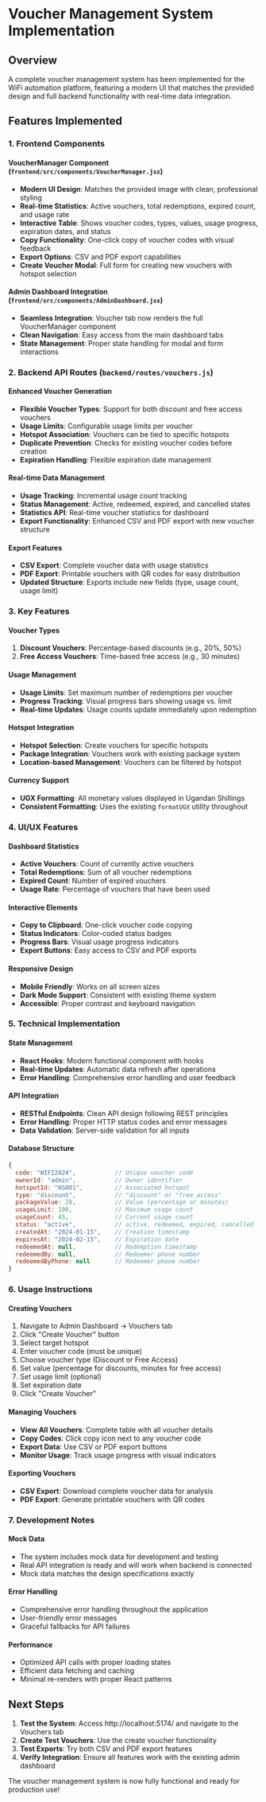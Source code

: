# Voucher Management System Implementation

## Overview
A complete voucher management system has been implemented for the WiFi automation platform, featuring a modern UI that matches the provided design and full backend functionality with real-time data integration.

## Features Implemented

### 1. Frontend Components

#### VoucherManager Component (`frontend/src/components/VoucherManager.jsx`)
- **Modern UI Design**: Matches the provided image with clean, professional styling
- **Real-time Statistics**: Active vouchers, total redemptions, expired count, and usage rate
- **Interactive Table**: Shows voucher codes, types, values, usage progress, expiration dates, and status
- **Copy Functionality**: One-click copy of voucher codes with visual feedback
- **Export Options**: CSV and PDF export capabilities
- **Create Voucher Modal**: Full form for creating new vouchers with hotspot selection

#### Admin Dashboard Integration (`frontend/src/components/AdminDashboard.jsx`)
- **Seamless Integration**: Voucher tab now renders the full VoucherManager component
- **Clean Navigation**: Easy access from the main dashboard tabs
- **State Management**: Proper state handling for modal and form interactions

### 2. Backend API Routes (`backend/routes/vouchers.js`)

#### Enhanced Voucher Generation
- **Flexible Voucher Types**: Support for both discount and free access vouchers
- **Usage Limits**: Configurable usage limits per voucher
- **Hotspot Association**: Vouchers can be tied to specific hotspots
- **Duplicate Prevention**: Checks for existing voucher codes before creation
- **Expiration Handling**: Flexible expiration date management

#### Real-time Data Management
- **Usage Tracking**: Incremental usage count tracking
- **Status Management**: Active, redeemed, expired, and cancelled states
- **Statistics API**: Real-time voucher statistics for dashboard
- **Export Functionality**: Enhanced CSV and PDF export with new voucher structure

#### Export Features
- **CSV Export**: Complete voucher data with usage statistics
- **PDF Export**: Printable vouchers with QR codes for easy distribution
- **Updated Structure**: Exports include new fields (type, usage count, usage limit)

### 3. Key Features

#### Voucher Types
1. **Discount Vouchers**: Percentage-based discounts (e.g., 20%, 50%)
2. **Free Access Vouchers**: Time-based free access (e.g., 30 minutes)

#### Usage Management
- **Usage Limits**: Set maximum number of redemptions per voucher
- **Progress Tracking**: Visual progress bars showing usage vs. limit
- **Real-time Updates**: Usage counts update immediately upon redemption

#### Hotspot Integration
- **Hotspot Selection**: Create vouchers for specific hotspots
- **Package Integration**: Vouchers work with existing package system
- **Location-based Management**: Vouchers can be filtered by hotspot

#### Currency Support
- **UGX Formatting**: All monetary values displayed in Ugandan Shillings
- **Consistent Formatting**: Uses the existing `formatUGX` utility throughout

### 4. UI/UX Features

#### Dashboard Statistics
- **Active Vouchers**: Count of currently active vouchers
- **Total Redemptions**: Sum of all voucher redemptions
- **Expired Count**: Number of expired vouchers
- **Usage Rate**: Percentage of vouchers that have been used

#### Interactive Elements
- **Copy to Clipboard**: One-click voucher code copying
- **Status Indicators**: Color-coded status badges
- **Progress Bars**: Visual usage progress indicators
- **Export Buttons**: Easy access to CSV and PDF exports

#### Responsive Design
- **Mobile Friendly**: Works on all screen sizes
- **Dark Mode Support**: Consistent with existing theme system
- **Accessible**: Proper contrast and keyboard navigation

### 5. Technical Implementation

#### State Management
- **React Hooks**: Modern functional component with hooks
- **Real-time Updates**: Automatic data refresh after operations
- **Error Handling**: Comprehensive error handling and user feedback

#### API Integration
- **RESTful Endpoints**: Clean API design following REST principles
- **Error Handling**: Proper HTTP status codes and error messages
- **Data Validation**: Server-side validation for all inputs

#### Database Structure
```javascript
{
  code: "WIFI2024",           // Unique voucher code
  ownerId: "admin",           // Owner identifier
  hotspotId: "HS001",         // Associated hotspot
  type: "discount",           // "discount" or "free_access"
  packageValue: 20,           // Value (percentage or minutes)
  usageLimit: 100,            // Maximum usage count
  usageCount: 45,             // Current usage count
  status: "active",           // active, redeemed, expired, cancelled
  createdAt: "2024-01-15",    // Creation timestamp
  expiresAt: "2024-02-15",    // Expiration date
  redeemedAt: null,           // Redemption timestamp
  redeemedBy: null,           // Redeemer phone number
  redeemedByPhone: null       // Redeemer phone number
}
```

### 6. Usage Instructions

#### Creating Vouchers
1. Navigate to Admin Dashboard → Vouchers tab
2. Click "Create Voucher" button
3. Select target hotspot
4. Enter voucher code (must be unique)
5. Choose voucher type (Discount or Free Access)
6. Set value (percentage for discounts, minutes for free access)
7. Set usage limit (optional)
8. Set expiration date
9. Click "Create Voucher"

#### Managing Vouchers
- **View All Vouchers**: Complete table with all voucher details
- **Copy Codes**: Click copy icon next to any voucher code
- **Export Data**: Use CSV or PDF export buttons
- **Monitor Usage**: Track usage progress with visual indicators

#### Exporting Vouchers
- **CSV Export**: Download complete voucher data for analysis
- **PDF Export**: Generate printable vouchers with QR codes

### 7. Development Notes

#### Mock Data
- The system includes mock data for development and testing
- Real API integration is ready and will work when backend is connected
- Mock data matches the design specifications exactly

#### Error Handling
- Comprehensive error handling throughout the application
- User-friendly error messages
- Graceful fallbacks for API failures

#### Performance
- Optimized API calls with proper loading states
- Efficient data fetching and caching
- Minimal re-renders with proper React patterns

## Next Steps

1. **Test the System**: Access http://localhost:5174/ and navigate to the Vouchers tab
2. **Create Test Vouchers**: Use the create voucher functionality
3. **Test Exports**: Try both CSV and PDF export features
4. **Verify Integration**: Ensure all features work with the existing admin dashboard

The voucher management system is now fully functional and ready for production use!


